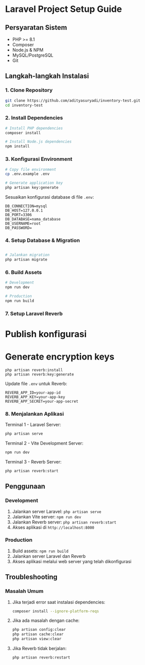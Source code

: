 # Laravel Project Setup Guide

## Persyaratan Sistem
- PHP >= 8.1
- Composer
- Node.js & NPM
- MySQL/PostgreSQL
- Git

## Langkah-langkah Instalasi

### 1. Clone Repository
```bash
git clone https://github.com/adityasuryadi/inventory-test.git
cd inventory-test
```

### 2. Install Dependencies
```bash
# Install PHP dependencies
composer install

# Install Node.js dependencies
npm install
```

### 3. Konfigurasi Environment
```bash
# Copy file environment
cp .env.example .env

# Generate application key
php artisan key:generate
```

Sesuaikan konfigurasi database di file `.env`:
```
DB_CONNECTION=mysql
DB_HOST=127.0.0.1
DB_PORT=3306
DB_DATABASE=nama_database
DB_USERNAME=root
DB_PASSWORD=
```

### 4. Setup Database & Migration
```bash

# Jalankan migration
php artisan migrate


```


### 6. Build Assets
```bash
# Development
npm run dev

# Production
npm run build
```

### 7. Setup Laravel Reverb

# Publish konfigurasi

# Generate encryption keys
```
php artisan reverb:install
php artisan reverb:key:generate
```

Update file `.env` untuk Reverb:
```
REVERB_APP_ID=your-app-id
REVERB_APP_KEY=your-app-key
REVERB_APP_SECRET=your-app-secret
```

### 8. Menjalankan Aplikasi

Terminal 1 - Laravel Server:
```bash
php artisan serve
```

Terminal 2 - Vite Development Server:
```bash
npm run dev
```

Terminal 3 - Reverb Server:
```bash
php artisan reverb:start
```


## Penggunaan

### Development
1. Jalankan server Laravel: `php artisan serve`
2. Jalankan Vite server: `npm run dev`
3. Jalankan Reverb server: `php artisan reverb:start`
4. Akses aplikasi di `http://localhost:8000`

### Production
1. Build assets: `npm run build`
2. Jalankan server Laravel dan Reverb
3. Akses aplikasi melalui web server yang telah dikonfigurasi

## Troubleshooting

### Masalah Umum
1. Jika terjadi error saat instalasi dependencies:
   ```bash
   composer install --ignore-platform-reqs
   ```

2. Jika ada masalah dengan cache:
   ```bash
   php artisan config:clear
   php artisan cache:clear
   php artisan view:clear
   ```

3. Jika Reverb tidak berjalan:
   ```bash
   php artisan reverb:restart
   ```